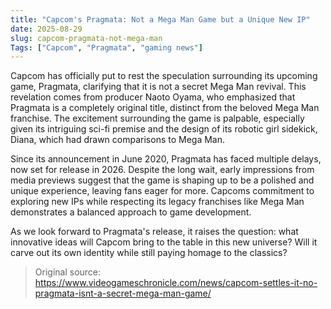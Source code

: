 ```yaml
---
title: "Capcom's Pragmata: Not a Mega Man Game but a Unique New IP"
date: 2025-08-29
slug: capcom-pragmata-not-mega-man
Tags: ["Capcom", "Pragmata", "gaming news"]
---
```

Capcom has officially put to rest the speculation surrounding its upcoming game, Pragmata, clarifying that it is not a secret Mega Man revival. This revelation comes from producer Naoto Oyama, who emphasized that Pragmata is a completely original title, distinct from the beloved Mega Man franchise. The excitement surrounding the game is palpable, especially given its intriguing sci-fi premise and the design of its robotic girl sidekick, Diana, which had drawn comparisons to Mega Man.

Since its announcement in June 2020, Pragmata has faced multiple delays, now set for release in 2026. Despite the long wait, early impressions from media previews suggest that the game is shaping up to be a polished and unique experience, leaving fans eager for more. Capcoms commitment to exploring new IPs while respecting its legacy franchises like Mega Man demonstrates a balanced approach to game development.

As we look forward to Pragmata's release, it raises the question: what innovative ideas will Capcom bring to the table in this new universe? Will it carve out its own identity while still paying homage to the classics?

> Original source: https://www.videogameschronicle.com/news/capcom-settles-it-no-pragmata-isnt-a-secret-mega-man-game/
